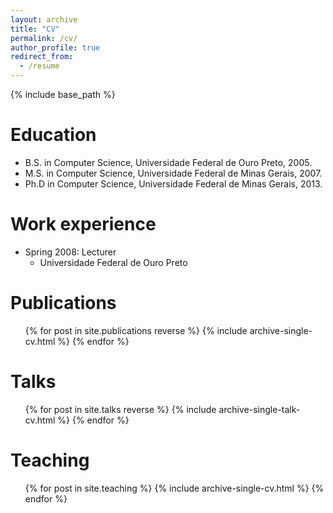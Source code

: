 ```yaml
---
layout: archive
title: "CV"
permalink: /cv/
author_profile: true
redirect_from:
  - /resume
---
```


{% include base_path %}

Education
======
* B.S. in Computer Science, Universidade Federal de Ouro Preto, 2005.
* M.S. in Computer Science, Universidade Federal de Minas Gerais, 2007.
* Ph.D in Computer Science, Universidade Federal de Minas Gerais, 2013.

Work experience
======
* Spring 2008: Lecturer
  * Universidade Federal de Ouro Preto
  
Publications
======
  <ul>{% for post in site.publications reverse %}
    {% include archive-single-cv.html %}
  {% endfor %}</ul>
  
Talks
======
  <ul>{% for post in site.talks reverse %}
    {% include archive-single-talk-cv.html %}
  {% endfor %}</ul>
  
Teaching
======
  <ul>{% for post in site.teaching %}
    {% include archive-single-cv.html %}
  {% endfor %}</ul>
